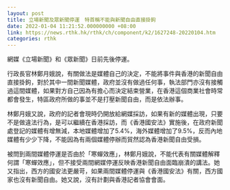 ```yaml
---
layout: post
title: 立場新聞及眾新聞停運　特首稱不能與新聞自由直接掛鉤
date: 2022-01-04 11:21:52.000000000 +08:00
link: https://news.rthk.hk/rthk/ch/component/k2/1627248-20220104.htm
categories: rthk
---
```


網媒《立場新聞》和《眾新聞》日前先後停運。

行政長官林鄭月娥說，有關做法是媒體自己的決定，不能將事件與香港的新聞自由直接掛鉤，對於其中一間新聞媒體，政府並沒有做過任何事，執法部門亦沒有接觸過這間媒體，如果對方自己因為有擔心而決定結束營業，在香港這個商業社會時常都會發生，特區政府所做的事並不是打壓新聞自由，而是依法辦事。

林鄭月娥又說，政府的記者會現時仍開放給網媒採訪，如果有新的媒體出現，只要不是做違法行為，是可以繼續在香港採訪，而《香港國安法》實施後，在政府新聞處登記的媒體有增無減，本地媒體增加了5.4%，海外媒體增加了9.5%，反而內地媒體有少少下降，不能因為有兩個媒體停辦而貿然認為香港新聞自由受損。

被問到兩間媒體停運是否由於「寒蟬效應」，林鄭月娥說，不能代表有關媒體解釋何謂「寒蟬效應」，但不接受兩間網媒停運反映香港新聞自由面臨崩潰的講法。她又指出，西方的國安法更嚴苛，如果兩間媒體停運與《香港國安法》有關，西方國家也沒有新聞自由。她又說，沒有計劃與香港記者協會會面。
